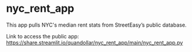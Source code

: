 # nyc_rent_app
This app pulls NYC's median rent stats from StreetEasy’s public database.

Link to access the public app:
https://share.streamlit.io/quandollar/nyc_rent_app/main/nyc_rent_app.py
